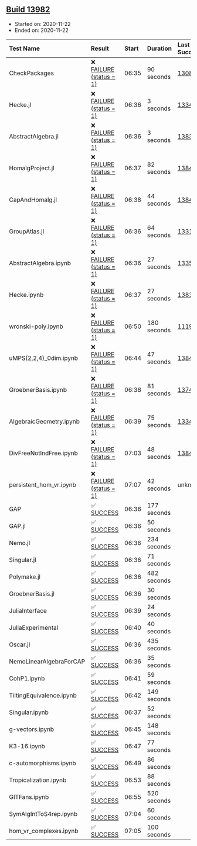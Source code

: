## [Build 13982](https://oscarci.mathematik.uni-kl.de/job/oscar/13982/)

* Started on: 2020-11-22
* Ended on: 2020-11-22

| Test Name    | Result | Start | Duration | Last Success | First Failure |
|:-------------|:-------|:------|:---------|:-------------|:--------------|
| CheckPackages | ❌ [FAILURE (status = 1)](https://oscarci.mathematik.uni-kl.de/job/oscar/13982/artifact/logs/build-13982/CheckPackages.log) | 06:35 | 90 seconds | [13085](https://oscarci.mathematik.uni-kl.de/job/oscar/13085/) | [13086](https://oscarci.mathematik.uni-kl.de/job/oscar/13086/) |
| Hecke.jl | ❌ [FAILURE (status = 1)](https://oscarci.mathematik.uni-kl.de/job/oscar/13982/artifact/logs/build-13982/Hecke.jl.log) | 06:36 | 3 seconds | [13341](https://oscarci.mathematik.uni-kl.de/job/oscar/13341/) | [13342](https://oscarci.mathematik.uni-kl.de/job/oscar/13342/) |
| AbstractAlgebra.jl | ❌ [FAILURE (status = 1)](https://oscarci.mathematik.uni-kl.de/job/oscar/13982/artifact/logs/build-13982/AbstractAlgebra.jl.log) | 06:36 | 3 seconds | [13837](https://oscarci.mathematik.uni-kl.de/job/oscar/13837/) | [13838](https://oscarci.mathematik.uni-kl.de/job/oscar/13838/) |
| HomalgProject.jl | ❌ [FAILURE (status = 1)](https://oscarci.mathematik.uni-kl.de/job/oscar/13982/artifact/logs/build-13982/HomalgProject.jl.log) | 06:37 | 82 seconds | [13845](https://oscarci.mathematik.uni-kl.de/job/oscar/13845/) | [13846](https://oscarci.mathematik.uni-kl.de/job/oscar/13846/) |
| CapAndHomalg.jl | ❌ [FAILURE (status = 1)](https://oscarci.mathematik.uni-kl.de/job/oscar/13982/artifact/logs/build-13982/CapAndHomalg.jl.log) | 06:38 | 44 seconds | [13845](https://oscarci.mathematik.uni-kl.de/job/oscar/13845/) | [13846](https://oscarci.mathematik.uni-kl.de/job/oscar/13846/) |
| GroupAtlas.jl | ❌ [FAILURE (status = 1)](https://oscarci.mathematik.uni-kl.de/job/oscar/13982/artifact/logs/build-13982/GroupAtlas.jl.log) | 06:36 | 64 seconds | [13311](https://oscarci.mathematik.uni-kl.de/job/oscar/13311/) | [13312](https://oscarci.mathematik.uni-kl.de/job/oscar/13312/) |
| AbstractAlgebra.ipynb | ❌ [FAILURE (status = 1)](https://oscarci.mathematik.uni-kl.de/job/oscar/13982/artifact/logs/build-13982/AbstractAlgebra.ipynb.log) | 06:36 | 27 seconds | [13355](https://oscarci.mathematik.uni-kl.de/job/oscar/13355/) | [13356](https://oscarci.mathematik.uni-kl.de/job/oscar/13356/) |
| Hecke.ipynb | ❌ [FAILURE (status = 1)](https://oscarci.mathematik.uni-kl.de/job/oscar/13982/artifact/logs/build-13982/Hecke.ipynb.log) | 06:37 | 27 seconds | [13837](https://oscarci.mathematik.uni-kl.de/job/oscar/13837/) | [13838](https://oscarci.mathematik.uni-kl.de/job/oscar/13838/) |
| wronski-poly.ipynb | ❌ [FAILURE (status = 1)](https://oscarci.mathematik.uni-kl.de/job/oscar/13982/artifact/logs/build-13982/wronski-poly.ipynb.log) | 06:50 | 180 seconds | [11192](https://oscarci.mathematik.uni-kl.de/job/oscar/11192/) | [11193](https://oscarci.mathematik.uni-kl.de/job/oscar/11193/) |
| uMPS(2,2,4)_0dim.ipynb | ❌ [FAILURE (status = 1)](https://oscarci.mathematik.uni-kl.de/job/oscar/13982/artifact/logs/build-13982/uMPS-2-2-4-_0dim.ipynb.log) | 06:44 | 47 seconds | [13841](https://oscarci.mathematik.uni-kl.de/job/oscar/13841/) | [13842](https://oscarci.mathematik.uni-kl.de/job/oscar/13842/) |
| GroebnerBasis.ipynb | ❌ [FAILURE (status = 1)](https://oscarci.mathematik.uni-kl.de/job/oscar/13982/artifact/logs/build-13982/GroebnerBasis.ipynb.log) | 06:38 | 81 seconds | [13748](https://oscarci.mathematik.uni-kl.de/job/oscar/13748/) | [13749](https://oscarci.mathematik.uni-kl.de/job/oscar/13749/) |
| AlgebraicGeometry.ipynb | ❌ [FAILURE (status = 1)](https://oscarci.mathematik.uni-kl.de/job/oscar/13982/artifact/logs/build-13982/AlgebraicGeometry.ipynb.log) | 06:39 | 75 seconds | [13341](https://oscarci.mathematik.uni-kl.de/job/oscar/13341/) | [13342](https://oscarci.mathematik.uni-kl.de/job/oscar/13342/) |
| DivFreeNotIndFree.ipynb | ❌ [FAILURE (status = 1)](https://oscarci.mathematik.uni-kl.de/job/oscar/13982/artifact/logs/build-13982/DivFreeNotIndFree.ipynb.log) | 07:03 | 48 seconds | [13845](https://oscarci.mathematik.uni-kl.de/job/oscar/13845/) | [13846](https://oscarci.mathematik.uni-kl.de/job/oscar/13846/) |
| persistent_hom_vr.ipynb | ❌ [FAILURE (status = 1)](https://oscarci.mathematik.uni-kl.de/job/oscar/13982/artifact/logs/build-13982/persistent_hom_vr.ipynb.log) | 07:07 | 42 seconds | unknown | unknown |
| GAP | ✅ [SUCCESS](https://oscarci.mathematik.uni-kl.de/job/oscar/13982/artifact/logs/build-13982/GAP.log) | 06:36 | 177 seconds |  |  |
| GAP.jl | ✅ [SUCCESS](https://oscarci.mathematik.uni-kl.de/job/oscar/13982/artifact/logs/build-13982/GAP.jl.log) | 06:36 | 50 seconds |  |  |
| Nemo.jl | ✅ [SUCCESS](https://oscarci.mathematik.uni-kl.de/job/oscar/13982/artifact/logs/build-13982/Nemo.jl.log) | 06:36 | 234 seconds |  |  |
| Singular.jl | ✅ [SUCCESS](https://oscarci.mathematik.uni-kl.de/job/oscar/13982/artifact/logs/build-13982/Singular.jl.log) | 06:36 | 71 seconds |  |  |
| Polymake.jl | ✅ [SUCCESS](https://oscarci.mathematik.uni-kl.de/job/oscar/13982/artifact/logs/build-13982/Polymake.jl.log) | 06:36 | 482 seconds |  |  |
| GroebnerBasis.jl | ✅ [SUCCESS](https://oscarci.mathematik.uni-kl.de/job/oscar/13982/artifact/logs/build-13982/GroebnerBasis.jl.log) | 06:36 | 30 seconds |  |  |
| JuliaInterface | ✅ [SUCCESS](https://oscarci.mathematik.uni-kl.de/job/oscar/13982/artifact/logs/build-13982/JuliaInterface.log) | 06:39 | 24 seconds |  |  |
| JuliaExperimental | ✅ [SUCCESS](https://oscarci.mathematik.uni-kl.de/job/oscar/13982/artifact/logs/build-13982/JuliaExperimental.log) | 06:40 | 40 seconds |  |  |
| Oscar.jl | ✅ [SUCCESS](https://oscarci.mathematik.uni-kl.de/job/oscar/13982/artifact/logs/build-13982/Oscar.jl.log) | 06:36 | 435 seconds |  |  |
| NemoLinearAlgebraForCAP | ✅ [SUCCESS](https://oscarci.mathematik.uni-kl.de/job/oscar/13982/artifact/logs/build-13982/NemoLinearAlgebraForCAP.log) | 06:36 | 35 seconds |  |  |
| CohP1.ipynb | ✅ [SUCCESS](https://oscarci.mathematik.uni-kl.de/job/oscar/13982/artifact/logs/build-13982/CohP1.ipynb.log) | 06:41 | 59 seconds |  |  |
| TiltingEquivalence.ipynb | ✅ [SUCCESS](https://oscarci.mathematik.uni-kl.de/job/oscar/13982/artifact/logs/build-13982/TiltingEquivalence.ipynb.log) | 06:42 | 149 seconds |  |  |
| Singular.ipynb | ✅ [SUCCESS](https://oscarci.mathematik.uni-kl.de/job/oscar/13982/artifact/logs/build-13982/Singular.ipynb.log) | 06:37 | 52 seconds |  |  |
| g-vectors.ipynb | ✅ [SUCCESS](https://oscarci.mathematik.uni-kl.de/job/oscar/13982/artifact/logs/build-13982/g-vectors.ipynb.log) | 06:45 | 148 seconds |  |  |
| K3-16.ipynb | ✅ [SUCCESS](https://oscarci.mathematik.uni-kl.de/job/oscar/13982/artifact/logs/build-13982/K3-16.ipynb.log) | 06:47 | 77 seconds |  |  |
| c-automorphisms.ipynb | ✅ [SUCCESS](https://oscarci.mathematik.uni-kl.de/job/oscar/13982/artifact/logs/build-13982/c-automorphisms.ipynb.log) | 06:49 | 86 seconds |  |  |
| Tropicalization.ipynb | ✅ [SUCCESS](https://oscarci.mathematik.uni-kl.de/job/oscar/13982/artifact/logs/build-13982/Tropicalization.ipynb.log) | 06:53 | 88 seconds |  |  |
| GITFans.ipynb | ✅ [SUCCESS](https://oscarci.mathematik.uni-kl.de/job/oscar/13982/artifact/logs/build-13982/GITFans.ipynb.log) | 06:55 | 520 seconds |  |  |
| SymAlgIntToS4rep.ipynb | ✅ [SUCCESS](https://oscarci.mathematik.uni-kl.de/job/oscar/13982/artifact/logs/build-13982/SymAlgIntToS4rep.ipynb.log) | 07:04 | 60 seconds |  |  |
| hom_vr_complexes.ipynb | ✅ [SUCCESS](https://oscarci.mathematik.uni-kl.de/job/oscar/13982/artifact/logs/build-13982/hom_vr_complexes.ipynb.log) | 07:05 | 100 seconds |  |  |
